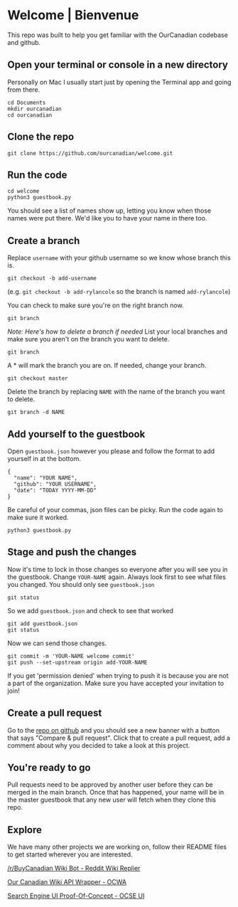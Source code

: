# Welcome | Bienvenue

This repo was built to help you get familiar with the OurCanadian codebase and github.

## Open your terminal or console in a new directory
Personally on Mac I usually start just by opening the Terminal app and going from there.
```
cd Documents
mkdir ourcanadian
cd ourcanadian
```

## Clone the repo
```
git clone https://github.com/ourcanadian/welcome.git
```

## Run the code
```
cd welcome
python3 guestbook.py
```
You should see a list of names show up, letting you know when those names were put there. We'd like you to have your name in there too.


## Create a branch
Replace `username` with your github username so we know whose branch this is.
```
git checkout -b add-username
```
(e.g. `git checkout -b add-rylancole` so the branch is named `add-rylancole`)

You can check to make sure you're on the right branch now.
```
git branch
```

_Note: Here's how to delete a branch if needed_
List your local branches and make sure you aren't on the branch you want to delete.
```
git branch
```
A * will mark the branch you are on. If needed, change your branch.
```
git checkout master
```
Delete the branch by replacing `NAME` with the name of the branch you want to delete.
```
git branch -d NAME
```

## Add yourself to the guestbook
Open `guestbook.json` however you please and follow the format to add yourself in at the bottom.
```
{
  "name": "YOUR NAME",
  "github": "YOUR USERNAME",
  "date": "TODAY YYYY-MM-DD"
}
```
Be careful of your commas, json files can be picky. Run the code again to make sure it worked.
```
python3 guestbook.py
```

## Stage and push the changes
Now it's time to lock in those changes so everyone after you will see you in the guestbook. Change `YOUR-NAME` again.
Always look first to see what files you changed. You should only see `guestbook.json`
```
git status
```
So we add `guestbook.json` and check to see that worked
```
git add guestbook.json
git status
```
Now we can send those changes.
```
git commit -m 'YOUR-NAME welcome commit'
git push --set-upstream origin add-YOUR-NAME
```
If you get 'permission denied' when trying to push it is because you are not a part of the organization. Make sure you have accepted your invitation to join!

## Create a pull request
Go to the [repo on github](https://github.com/ourcanadian/welcome) and you should see a new banner with a button that says "Compare & pull request". Click that to create a pull request, add a comment about why you decided to take a look at this project.

## You're ready to go
Pull requests need to be approved by another user before they can be merged in the main branch. Once that has happened, your name will be in the master guestbook that any new user will fetch when they clone this repo.

## Explore
We have many other projects we are working on, follow their README files to get started wherever you are interested.

[/r/BuyCanadian Wiki Bot - Reddit Wiki Replier](https://github.com/ourcanadian/wiki-replier)

[Our Canadian Wiki API Wrapper - OCWA](https://github.com/ourcanadian/ocwa-wrapper)

[Search Engine UI Proof-Of-Concept - OCSE UI](https://github.com/ourcanadian/ocse-ui-poc)


